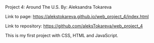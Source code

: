 Project 4: Around The U.S.
By: Aleksandra Tokareva

Link to page: https://alekstokareva.github.io/web_project_4/index.html

Link to repository: https://github.com/aleksTokareva/web_project_4

This is my first project with CSS, HTML and JavaScript. 
